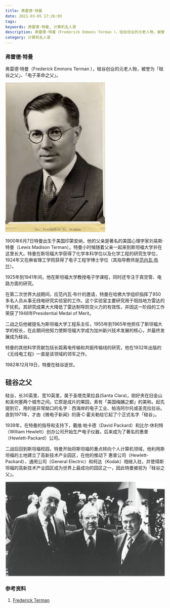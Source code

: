 ```yaml
---
title: 弗雷德·特曼
date: 2021-03-05 17:26:03
tags:
keywords: 弗雷德·特曼, 计算机名人录
description: 弗雷德·特曼（Frederick Emmons Terman ），硅谷创业的元老人物，被誉为「硅谷之父」、「电子革命之父」。
category: 计算机名人录
---
```


### 弗雷德·特曼

弗雷德·特曼（Frederick Emmons Terman ），硅谷创业的元老人物，被誉为「硅谷之父」、「电子革命之父」。

![See the source image](20210307-frederick-terman/frederick-terman.jpg)

1900年6月7日特曼出生于美国印第安纳，他的父亲是著名的美国心理学家刘易斯·特曼（Lewis Madison Terman）。特曼小时候随着父亲一起来到斯坦福大学并在这里长大。特曼在斯坦福大学获得了化学本科学位以及化学工程的研究生学位，1924年又在麻省理工学院获得了电子工程学博士学位（其指导教师是[范内瓦·布什](http://www.edulinks.cn/2021/02/27/20210228-vannevar-bush/)）。

1925年到1941年间，他在斯坦福大学教授电子学课程，同时还专注于真空管、电路方面的研究。

在第二次世界大战期间，应范内瓦·布什的邀请，特曼在哈佛大学组织指挥了850多名人员从事无线电研究实验室的工作。这个实验室主要研究用于阻挡地方雷达的干扰机，其研究成果大大降低了雷达制导防空火力的有效性，并因这一阶段的工作荣获了1948年Presidential Medal of Merit。

二战之后他被提名为斯坦福大学工程系主任，1955年到1965年他担任了斯坦福大学的校长，在此期间他努力使斯坦福大学成为加州新兴技术发展的核心，并最终发展成为硅谷。

特曼的其他科学贡献包括长距离电传输和共振传输线的研究，他在1932年出版的《无线电工程》一直是该领域的领军之作。

 1982年12月19日，特曼在硅谷逝世。

## 硅谷之父

硅谷，长30英里、宽10英里，属于圣塔克莱拉县(Santa Clara)，刚好夹在旧金山和圣何塞两个城市之间。它原是成片的果园，素有「美国梅脯之都」的美称。起先提到它，用的是非常拗口的名字：西海岸的电子工业、帕洛阿尔托或圣克拉拉谷。直到1971年，才由《微电子新闻》的唐·C·霍夫勒给它起了个正式名字「硅谷」。

1939年，在特曼的指导和支持下，戴维·帕卡德（David Packard）和比尔·休利特（William Hewlett）创办公司开始生产电子仪器，后来成为了著名的惠普（Hewlett-Packard）公司。

二战后回到斯坦福校园，特曼开始将斯坦福的重点转向个人计算机领域，他利用斯坦福的土地建立了高新技术产业园区，在他的推动下 惠普公司（Hewlett-Packard）、通用公司（General Electric）和柯达（Kodak）相继入驻，并使得斯坦福的高新技术产业园区成为世界上最成功的园区之一，因此特曼被视为「硅谷之父」。

![1977年HP创始人与特曼在特曼工程学中心竣工典礼上的合影](20210307-frederick-terman/Terman_Hewlett_Packard_1977_0326.jpg)

### 参考资料

1. [Frederick Terman](https://ethw.org/Frederick_Terman)

